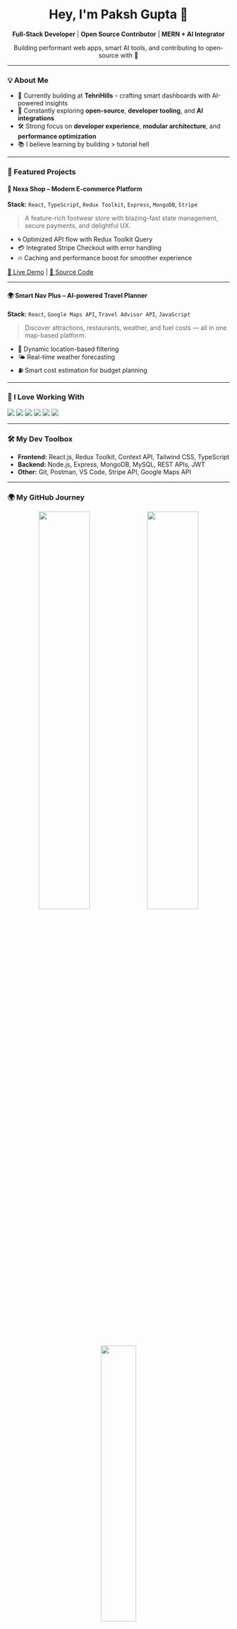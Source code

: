 <h1 align="center">Hey, I'm Paksh Gupta 👋</h1>
<p align="center">
  <b>Full-Stack Developer</b> | <b>Open Source Contributor</b> | <b>MERN + AI Integrator</b>
</p>
<p align="center">
  Building performant web apps, smart AI tools, and contributing to open-source with 💙
</p>

---

### 💡 About Me

- 🔭 Currently building at **TehriHills** – crafting smart dashboards with AI-powered insights
- 🌱 Constantly exploring **open-source**, **developer tooling**, and **AI integrations**
- 🛠️ Strong focus on **developer experience**, **modular architecture**, and **performance optimization**
- 📚 I believe learning by building > tutorial hell

---

### 🚀 Featured Projects

#### 🛒 Nexa Shop – Modern E-commerce Platform  
**Stack:** `React`, `TypeScript`, `Redux Toolkit`, `Express`, `MongoDB`, `Stripe`

> A feature-rich footwear store with blazing-fast state management, secure payments, and delightful UX.

- 🌀 Optimized API flow with Redux Toolkit Query
- 💳 Integrated Stripe Checkout with error handling
- 🔥 Caching and performance boost for smoother experience

[🔗 Live Demo](https://pakshguptaportfolio.vercel.app) | [📂 Source Code](https://github.com/PakshGupta)

---

#### 🌍 Smart Nav Plus – AI-powered Travel Planner  
**Stack:** `React`, `Google Maps API`, `Travel Advisor API`, `JavaScript`

> Discover attractions, restaurants, weather, and fuel costs — all in one map-based platform.

- 📍 Dynamic location-based filtering
- 🌤️ Real-time weather forecasting
- ⛽ Smart cost estimation for budget planning

---

### 🧠 I Love Working With

<p>
  <img src="https://img.shields.io/badge/-React-61DAFB?style=for-the-badge&logo=react&logoColor=000" />
  <img src="https://img.shields.io/badge/-TypeScript-3178C6?style=for-the-badge&logo=typescript&logoColor=white" />
  <img src="https://img.shields.io/badge/-Node.js-339933?style=for-the-badge&logo=nodedotjs&logoColor=white" />
  <img src="https://img.shields.io/badge/-MongoDB-47A248?style=for-the-badge&logo=mongodb&logoColor=white" />
  <img src="https://img.shields.io/badge/-Redux-764ABC?style=for-the-badge&logo=redux&logoColor=white" />
  <img src="https://img.shields.io/badge/-Firebase-FFCA28?style=for-the-badge&logo=firebase&logoColor=000" />
</p>

---

### 🛠️ My Dev Toolbox

- **Frontend:** React.js, Redux Toolkit, Context API, Tailwind CSS, TypeScript
- **Backend:** Node.js, Express, MongoDB, MySQL, REST APIs, JWT
- **Other:** Git, Postman, VS Code, Stripe API, Google Maps API

---

### 🌍 My GitHub Journey

<!-- GitHub Stats -->
<p align="center">
  <img src="https://github-readme-stats.vercel.app/api?username=PakshGupta&show_icons=true&theme=radical" width="48%"/>
  <img src="https://github-readme-streak-stats.herokuapp.com?user=PakshGupta&theme=radical" width="48%" />
</p>

<!-- Top Langs -->
<p align="center">
  <img src="https://github-readme-stats.vercel.app/api/top-langs/?username=PakshGupta&layout=compact&theme=radical" width="40%" />
</p>

---

### 📢 Let’s Collaborate

- 🔍 Looking to contribute to open-source React-based tools
- 🫱 Always open to collaboration on real-world problems
-  🧠 Interested in AI + Open Source synergy

> 💬 Feel free to connect, collaborate, or just say hello!

---

### 📫 Where to Find Me

<p align="left">
  <a href="mailto:pakshgupta.work@gmail.com"><img src="https://img.shields.io/badge/Gmail-D14836?style=for-the-badge&logo=gmail&logoColor=white"></a>
  <a href="https://www.linkedin.com/in/paksh-gupta"><img src="https://img.shields.io/badge/-LinkedIn-blue?style=for-the-badge&logo=Linkedin&logoColor=white"></a>
  <a href="https://pakshguptaportfolio.vercel.app"><img src="https://img.shields.io/badge/-Portfolio-000?style=for-the-badge&logo=vercel&logoColor=white"></a>
</p>

---

<p align="center">
  <i>“Code is read more than it's written — write for the next dev.”</i><br/>
  🌟 Star some projects, fork something cool, or just explore!
</p>
